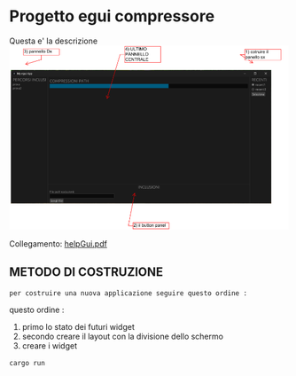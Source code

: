 # Progetto egui compressore
Questa e' la descrizione
![img.png](pdf/img.png)

Collegamento: 
[helpGui.pdf](pdf/HelpGUI.pdf)


## METODO DI COSTRUZIONE

    per costruire una nuova applicazione seguire questo ordine :
questo ordine : 
1) primo lo stato dei futuri widget
2) secondo creare il layout con la divisione dello schermo
3) creare i widget

```shell
cargo run
```
